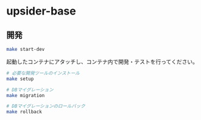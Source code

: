 # upsider-base

## 開発

```bash
make start-dev
```

起動したコンテナにアタッチし、コンテナ内で開発・テストを行ってください。  

```bash
# 必要な開発ツールのインストール
make setup

# DBマイグレーション
make migration

# DBマイグレーションのロールバック
make rollback
```
